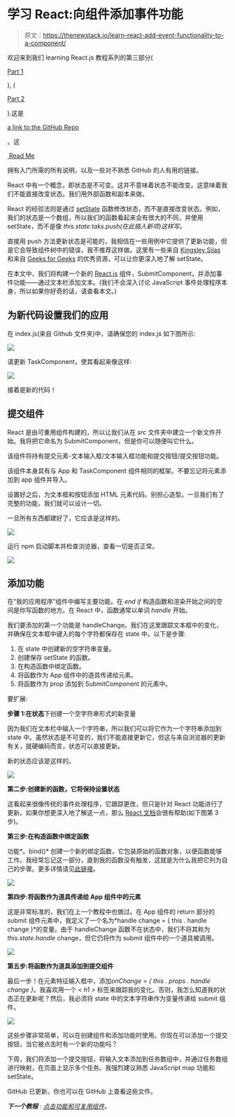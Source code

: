 # 学习 React:向组件添加事件功能

> 原文：<https://thenewstack.io/learn-react-add-event-functionality-to-a-component/>

欢迎来到我们 learning React.js 教程系列的第三部分(

[Part 1](https://thenewstack.io/learn-react-start-of-a-frontend-dev-journey/)

), (

[Part 2](https://thenewstack.io/learn-react-build-a-working-file-tree-and-manage-state/)

).这是

[a link to the GitHub Repo](https://github.com/JessicaWachtel/React-To-Do-List-Tutorial)

。这

[ Read Me](https://github.com/JessicaWachtel/React-To-Do-List-Tutorial#readme)

拥有入门所需的所有说明，以及一些对不熟悉 GitHub 的人有用的链接。

React 中有一个概念，即状态是不可变。这并不意味着状态不能改变。这意味着我们不能直接改变状态。我们用外部函数和副本来做。

React 的经验法则是通过 [setState](https://reactjs.org/docs/react-component.html#setstate) 函数修改状态，而不是直接改变状态。例如，我们的状态是一个数组，所以我们的函数看起来会有很大的不同，并使用 setState，而不是像 *this.state.taks.push(在此插入新项)这样写。*

直接用 push 方法更新状态是可能的，我相信在一些用例中它提供了更新功能，但是它会导致组件树中的错误，我不推荐这样做。这里有一些来自 [Kingsley Silas](https://css-tricks.com/understanding-react-setstate/) 和来自 [Geeks for Geeks](https://www.geeksforgeeks.org/reactjs-setstate/) 的优秀资源，可以让你更深入地了解 setState。

在本文中，我们将构建一个新的 [React.js](https://reactjs.org/) 组件，SubmitComponent，并添加事件功能——通过文本栏添加文本。(我们不会深入讨论 JavaScript 事件处理程序本身，所以如果你好奇的话，请查看本文。)

## **为新代码设置我们的应用**

在 index.js(来自 Github 文件夹)中，请确保您的 index.js 如下图所示:

![](img/d831e003456aadc5bdf4c921a605ea56.png)

请更新 TaskComponent，使其看起来像这样:

![](img/819c7e96d406ed8bb39175aad9d33fb8.png)

接着是新的代码！

## **提交组件**

React 是由可重用组件构建的，所以让我们从在 *src* 文件夹中建立一个新文件开始。我将把它命名为 SubmitComponent，但是你可以随便叫它什么。

该组件将持有提交元素-文本输入框/文本输入框功能和提交按钮/提交按钮功能。

该组件本身具有与 App 和 TaskComponent 组件相同的框架。不要忘记将元素添加到 app 组件并导入。

设置好之后，为文本框和按钮添加 HTML 元素代码。别担心造型。一旦我们有了完整的功能，我们就可以设计一切。

一旦所有东西都建好了，它应该是这样的。

![](img/7eaa89adff384fd5fa6f460f98f8dc10.png)

运行 npm 启动脚本并检查浏览器，查看一切是否正常。

![](img/3471e1e66816b4017df03de4b2888dd2.png)

## **添加功能**

在“我的应用程序”组件中编写主要功能。在 *end if* 构造函数和渲染开始之间的空间是你写函数的地方。在 React 中，函数通常以单词 *handle* 开始。

我们要添加的第一个功能是 handleChange。我们在这里跟踪文本框中的变化，并确保在文本框中键入的每个字符都保存在 state 中。以下是步骤:

1.  在 state 中创建新的空字符串变量。
2.  创建保存 setState 的函数。
3.  在构造函数中绑定函数。
4.  将函数作为 App 组件中的道具传递给元素。
5.  将函数作为 prop 添加到 SubmitComponent 的元素中。

要扩展:

**步骤 1:在状态**下创建一个空字符串形式的新变量

因为我们在文本栏中输入一个字符串，所以我们可以将它作为一个字符串添加到 state 中。虽然状态是不可变的，我们不能直接更新它，但这与来自浏览器的更新有关，就硬编码而言，状态可以直接更新。

新的状态应该是这样的。

![](img/f6b26022154ae068b76624a0c9f4d249.png)

**第二步:创建新的函数，它将保持设置状态**

这看起来很像传统的事件处理程序，它跟踪更改，但只是针对 React 功能进行了更新。如果你想更深入地了解这一点，那么 [React 文档](https://reactjs.org/docs/forms.html)会很有帮助(如下图第 3 步)。

**第三步:在构造函数中绑定函数**

功能*。bind()* 创建一个新的绑定函数，它包装原始的函数对象，以便函数能够工作。我经常忘记这一部分，直到我的函数没有触发，这就是为什么我把它列为自己的步骤。更多详情请见[此链接](https://codeburst.io/binding-functions-in-react-b168d2d006cb)。

![](img/008b2821adf10309930e23176595b08c.png)

**第四步:将函数作为道具传递给 App 组件中的元素**

这是非常标准的，我们在上一个教程中也做过。在 App 组件的 return 部分的 submit 组件元素中，我定义了一个名为*handle change = { this . handle change }*的变量。由于 handleChange 函数不在状态中，我们不将其称为 *this.state.handle* change，但它仍将作为 submit 组件中的一个道具被调用。

![](img/12d2b283479cd1dd811789e7669f802c.png)

**第五步:将函数作为道具添加到提交组件**

最后一步！在元素特征输入框中，添加*onChange = { this . props . handle change }*。我喜欢用一个 *< h1 >* 标签来跟踪我的变化。否则，我怎么知道我的状态正在更新呢？然后，我必须将 state 中的文本字符串作为变量传递给 submit 组件。

![](img/6933eb2abf5c0c8279a6c7f5aa14ef08.png)

这些步骤非常简单，可以在创建组件和添加功能时使用。你现在可以添加一个提交按钮，当它被点击时有一个新的功能吗？

下周，我们将添加一个提交按钮，将输入文本添加到任务数组中，并通过任务数组进行映射，在页面上显示多个任务。我强烈建议熟悉 JavaScript map 功能和 setState。

GitHub 已更新。你也可以在 GitHub 上查看这些文件。

***下一个教程** : [点击功能和可复用组件](https://thenewstack.io/learn-react-click-functionality-and-reusable-components/)。*

<svg xmlns:xlink="http://www.w3.org/1999/xlink" viewBox="0 0 68 31" version="1.1"><title>Group</title> <desc>Created with Sketch.</desc></svg>